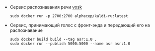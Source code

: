 - Сервис распознавания речи [vosk](https://alphacephei.com/vosk/server)
    ```shell
    sudo docker run -p 2700:2700 alphacep/kaldi-ru:latest
    ```
    
- Cервис, принимающий голос с фронт-энда и передающий его на распознавание
    ```shell
    sudo docker build build --tag asr:1.0 .
    sudo docker run --publish 5000:5000 --name asr asr:1.0
    ```
